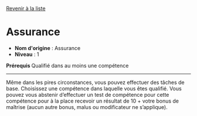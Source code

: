 [Revenir à la liste](list.md)

# Assurance

 * **Nom d'origine** : Assurance
 * **Niveau** : 1


<p><strong> Prérequis </strong> Qualifié dans au moins une compétence </p>
<hr>
<p> Même dans les pires circonstances, vous pouvez effectuer des tâches de base. Choisissez une compétence dans laquelle vous êtes qualifié. Vous pouvez vous abstenir d’effectuer un test de compétence pour cette compétence pour à la place recevoir un résultat de 10 + votre bonus de maîtrise (aucun autre bonus, malus ou modificateur ne s’applique). </p>